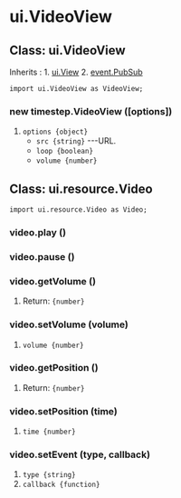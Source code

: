 # ui.VideoView

## Class: ui.VideoView

Inherits
:    1. [ui.View](./ui-view.html)
     2. [event.PubSub](./event.html#class-event.pubsub)

~~~
import ui.VideoView as VideoView;
~~~

### new timestep.VideoView ([options])
1. `options {object}`
	* `src {string}` ---URL.
	* `loop {boolean}`
	* `volume {number}`


## Class: ui.resource.Video

~~~
import ui.resource.Video as Video;
~~~

### video.play ()

### video.pause ()

### video.getVolume ()
1. Return: `{number}`

### video.setVolume (volume)
1. `volume {number}`

### video.getPosition ()
1. Return: `{number}`

### video.setPosition (time)
1. `time {number}`

### video.setEvent (type, callback)
1. `type {string}`
2. `callback {function}`
